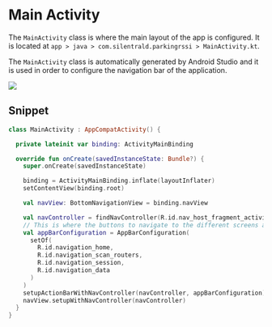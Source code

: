 # Main Activity

The `MainActivity` class is where the main layout of the app is configured.
It is located at `app > java > com.silentrald.parkingrssi > MainActivity.kt`.

The `MainActivity` class is automatically generated by Android Studio and it is used
in order to configure the navigation bar of the application.

![](https://i.imgur.com/7bimawj.png)

## Snippet

```kt
class MainActivity : AppCompatActivity() {

  private lateinit var binding: ActivityMainBinding

  override fun onCreate(savedInstanceState: Bundle?) {
    super.onCreate(savedInstanceState)

    binding = ActivityMainBinding.inflate(layoutInflater)
    setContentView(binding.root)

    val navView: BottomNavigationView = binding.navView

    val navController = findNavController(R.id.nav_host_fragment_activity_main)
    // This is where the buttons to navigate to the different screens are configured
    val appBarConfiguration = AppBarConfiguration(
      setOf(
        R.id.navigation_home,
        R.id.navigation_scan_routers,
        R.id.navigation_session,
        R.id.navigation_data
      )
    )
    setupActionBarWithNavController(navController, appBarConfiguration)
    navView.setupWithNavController(navController)
  }
}
```
